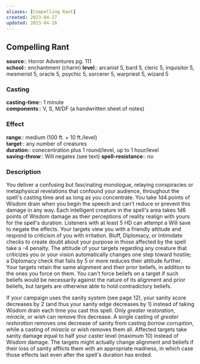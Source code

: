```yaml
---
aliases: [Compelling Rant]
created: 2023-04-27
updated: 2023-04-28
---
```


## Compelling Rant

**source**:: Horror Adventures pg. 111  
**school**:: enchantment (charm)
**level**:: arcanist 5, bard 5, cleric 5, inquisitor 5, mesmerist 5, oracle 5, psychic 5, sorcerer 5, warpriest 5, wizard 5

### Casting

**casting-time**:: 1 minute  
**components**:: V, S, M/DF (a handwritten sheet of notes)

### Effect

**range**:: medium (100 ft. + 10 ft./level)  
**target**:: any number of creatures  
**duration**:: conecentration plus 1 round/level, up to 1 hour/level  
**saving-throw**:: Will negates (see text)
**spell-resistance**:: no

### Description

You deliver a confusing but fascinating monologue, relaying conspiracies or metaphysical revelations that confound your audience, throughout the spell's casting time and as long as you concentrate. You take 1d4 points of Wisdom drain when you begin the speech and can't reduce or prevent this damage in any way. Each intelligent creature in the spell's area takes 1d6 points of Wisdom damage as their perceptions of reality realign with yours for the spell's duration. Listeners with at least 5 HD can attempt a Will save to negate the effects. Your targets view you with a friendly attitude and respond to criticism of you with irritation. Bluff, Diplomacy, or Intimidate checks to create doubt about your purpose in those affected by the spell take a -4 penalty. The attitude of your targets regarding any creature that criticizes you or your vision automatically changes one step toward hostile; a Diplomacy check that fails by 5 or more reduces their attitude further. Your targets retain the same alignment and their prior beliefs, in addition to the ones you force on them. You can't force beliefs on a target if such beliefs would be necessarily against the nature of its alignment and prior beliefs, but targets are otherwise able to hold contradictory beliefs.  
  
If your campaign uses the sanity system (see page 12), your sanity score decreases by 2 (and thus your sanity edge decreases by 1) instead of taking Wisdom drain each time you cast this spell. Only *greater restoration*, *miracle*, or *wish* can remove this decrease. A single casting of *greater restoration* removes one decrease of sanity from casting *borrow corruption*, while a casting of *miracle* or *wish* removes them all. Affected targets take sanity damage equal to half your caster level (maximum 10) instead of Wisdom damage. The targets might actually change alignment and beliefs if their loss of sanity afflicts them with an appropriate madness, in which case those effects last even after the spell's duration has ended.
